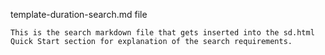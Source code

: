 template-duration-search.md file

    This is the search markdown file that gets inserted into the sd.html Quick Start section for explanation of the search requirements.
    